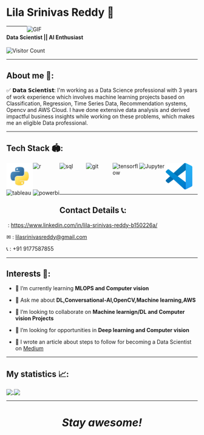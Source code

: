 <h1 align="left"> Lila Srinivas Reddy 👋</h1>
<img align="right" alt="GIF" src="https://github.com/Lilasrinivasreddy/Lilasrinivasreddy/blob/main/demo.gif" width="450"/>

--------------------------------------------------

<h4 align="left" justify-content ="space-around"> Data Scientist || AI Enthusiast</h4>
<!-- <h1 align='left'>:wave:</h1> -->


![Visitor Count](https://profile-counter.glitch.me/{Lilasrinivasreddy}/count.svg)

--------------------------------------------------

## About me 👔: 

✅ 𝗗𝗮𝘁𝗮 𝗦𝗰𝗶𝗲𝗻𝘁𝗶𝘀𝘁:
I'm working as a Data Science professional with 3 years of work experience which involves machine learning projects based on Classification, Regression, Time Series Data, Recommendation systems, Opencv and AWS Cloud. I have done extensive data analysis and derived impactful business insights while working on these problems, which makes me an eligible Data professional.

--------------------------------------------------

## Tech Stack 🏟:

<img align="left" alt="Python" width="70px" src="https://raw.githubusercontent.com/github/explore/80688e429a7d4ef2fca1e82350fe8e3517d3494d/topics/python/python.png" />
<img align="left" alt="r" width="70px" src="https://user-images.githubusercontent.com/55701302/101991016-39659e80-3caa-11eb-9042-eb786b9840b9.png" />
<img align="left" alt="sql" width="70px" src="https://user-images.githubusercontent.com/55701302/101988617-f8b25900-3c9a-11eb-91c0-e255a5318b30.png" />
<img align="left" alt="git" width="70px" src="https://user-images.githubusercontent.com/55701302/101991043-59955d80-3caa-11eb-9c0f-a483efd85d0d.png" />
<img align="left" alt="tensorflow" height="70" width="70" src="https://user-images.githubusercontent.com/55701302/101991086-a0835300-3caa-11eb-9682-b847a8e8081c.png"> 
<img align="left" alt="Jupyter" width="70px" src="https://user-images.githubusercontent.com/55701302/101988791-424f7380-3c9c-11eb-8de9-06268fc39cba.png" />
<img align="left" alt="Visual Studio Code" width="70px" src="https://raw.githubusercontent.com/github/explore/80688e429a7d4ef2fca1e82350fe8e3517d3494d/topics/visual-studio-code/visual-studio-code.png" />
<img align ="left" alt="tableau" height="70" width="70" src="https://user-images.githubusercontent.com/55701302/101988668-4c24a700-3c9b-11eb-9097-704c720b7f82.png" />
<img align ="left" alt="powerbi" height="70" width="70" src="https://user-images.githubusercontent.com/55701302/101988763-1c29d380-3c9c-11eb-8bd2-917004828a33.png" />

<br />
<br />

<br />
<br />


  
--------------------------------------------------
## Contact Details 📞:

<img src="https://img.icons8.com/fluent/25/000000/linkedin.png" style="width: 0.01rem; height: 0.01rem"/> : https://www.linkedin.com/in/lila-srinivas-reddy-b150226a/

✉ : lilasrinivasreddy@gmail.com

📞 : +91 9177587855
  
--------------------------------------------------
## Interests 📝:


- 🌱 I’m currently learning **MLOPS and Computer vision**

- 💬 Ask me about **DL,Conversational-AI,OpenCV,Machine learning,AWS**

- 👯 I’m looking to collaborate on **Machine learnign/DL and Computer vision Projects**

- 🤝 I’m looking for opportunities in **Deep learning and Computer vision**

- 📝 I wrote an article about steps to follow for becoming a Data Scientist on [Medium](https://medium.com/@lilasrinivasreddy)

--------------------------------------------------
## My statistics 📈:
<a href = "">
   <img align="center" height='165px' src="https://github-readme-stats.vercel.app/api?username=Lilasrinivasreddy&count_private=true&show_icons=true&theme=buefy" />
</a>
  
<a href = "">
    <img align="center" height='165px' src="https://github-readme-stats.vercel.app/api/top-langs/?username=Lilasrinivasreddy&langs_count=4&exclude_repo=Kaggle-NYC-Taxi-Trip-Duration&layout=compact&theme=buefy" />
 </a>

--------------------------------------------------
<h1 align='center'><i>Stay awesome!</i></h1>

</p>

